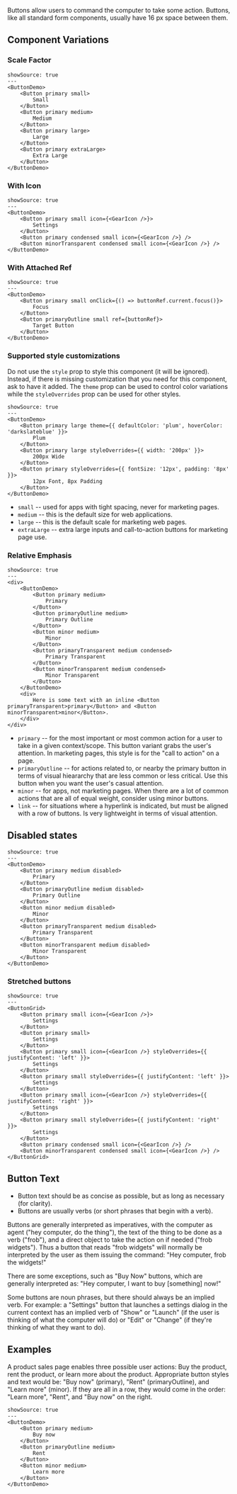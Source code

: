 Buttons allow users to command the computer to take some action. Buttons, like all standard form components, usually have 16 px space between them.

## Component Variations

### Scale Factor

```react
showSource: true
---
<ButtonDemo>
	<Button primary small>
		Small
	</Button>
	<Button primary medium>
		Medium
	</Button>
	<Button primary large>
		Large
	</Button>
	<Button primary extraLarge>
		Extra Large
	</Button>
</ButtonDemo>
```

### With Icon
```react
showSource: true
---
<ButtonDemo>
	<Button primary small icon={<GearIcon />}>
		Settings
	</Button>
	<Button primary condensed small icon={<GearIcon />} />
	<Button minorTransparent condensed small icon={<GearIcon />} />
</ButtonDemo>
```

### With Attached Ref
```react
showSource: true
---
<ButtonDemo>
	<Button primary small onClick={() => buttonRef.current.focus()}>
		Focus
	</Button>
	<Button primaryOutline small ref={buttonRef}>
		Target Button
	</Button>
</ButtonDemo>
```

### Supported style customizations
Do not use the `style` prop to style this component (it will be ignored). Instead, if there is missing customization that you need for this component, ask to have it added. The `theme` prop can be used to control color variations while the `styleOverrides` prop can be used for other styles.

```react
showSource: true
---
<ButtonDemo>
	<Button primary large theme={{ defaultColor: 'plum', hoverColor: 'darkslateblue' }}>
		Plum
	</Button>
	<Button primary large styleOverrides={{ width: '200px' }}>
		200px Wide
	</Button>
	<Button primary styleOverrides={{ fontSize: '12px', padding: '8px' }}>
		12px Font, 8px Padding
	</Button>
</ButtonDemo>
```


* `small` -- used for apps with tight spacing, never for marketing pages.
* `medium` -- this is the default size for web applications.
* `large` -- this is the default scale for marketing web pages.
* `extraLarge` -- extra large inputs and call-to-action buttons for marketing page use.

### Relative Emphasis


```react
showSource: true
---
<div>
	<ButtonDemo>
		<Button primary medium>
			Primary
		</Button>
		<Button primaryOutline medium>
			Primary Outline
		</Button>
		<Button minor medium>
			Minor
		</Button>
		<Button primaryTransparent medium condensed>
			Primary Transparent
		</Button>
		<Button minorTransparent medium condensed>
			Minor Transparent
		</Button>
	</ButtonDemo>
	<div>
		Here is some text with an inline <Button primaryTransparent>primary</Button> and <Button minorTransparent>minor</Button>.
	</div>
</div>
```

* `primary` -- for the most important or most common action for a user to take in a given context/scope. This button variant grabs the user's attention. In marketing pages, this style is for the "call to action" on a page.
* `primaryOutline` -- for actions related to, or nearby the primary button in terms of visual hieararchy that are less common or less critical. Use this button when you want the user's casual attention.
* `minor` -- for apps, not marketing pages. When there are a lot of common actions that are all of equal weight, consider using minor buttons.
* `link` -- for situations where a hyperlink is indicated, but must be aligned with a row of buttons. Is very lightweight in terms of visual attention.

## Disabled states

```react
showSource: true
---
<ButtonDemo>
	<Button primary medium disabled>
		Primary
	</Button>
	<Button primaryOutline medium disabled>
		Primary Outline
	</Button>
	<Button minor medium disabled>
		Minor
	</Button>
	<Button primaryTransparent medium disabled>
		Primary Transparent
	</Button>
	<Button minorTransparent medium disabled>
		Minor Transparent
	</Button>
</ButtonDemo>
```

### Stretched buttons
```react
showSource: true
---
<ButtonGrid>
	<Button primary small icon={<GearIcon />}>
		Settings
	</Button>
	<Button primary small>
		Settings
	</Button>
	<Button primary small icon={<GearIcon />} styleOverrides={{ justifyContent: 'left' }}>
		Settings
	</Button>
	<Button primary small styleOverrides={{ justifyContent: 'left' }}>
		Settings
	</Button>
	<Button primary small icon={<GearIcon />} styleOverrides={{ justifyContent: 'right' }}>
		Settings
	</Button>
	<Button primary small styleOverrides={{ justifyContent: 'right' }}>
		Settings
	</Button>
	<Button primary condensed small icon={<GearIcon />} />
	<Button minorTransparent condensed small icon={<GearIcon />} />
</ButtonGrid>
```

## Button Text

* Button text should be as concise as possible, but as long as necessary (for clarity).
* Buttons are usually verbs (or short phrases that begin with a verb).

Buttons are generally interpreted as imperatives, with the computer as agent ("hey computer, do the thing"), the text of the thing to be done as a verb ("frob"), and a direct object to take the action on if needed ("frob widgets"). Thus a button that reads "frob widgets" will normally be interpreted by the user as them issuing the command: "Hey computer, frob the widgets!"

There are some exceptions, such as "Buy Now" buttons, which are generally interpreted as: "Hey computer, I want to buy [something] now!"

Some buttons are noun phrases, but there should always be an implied verb. For example: a "Settings" button that launches a settings dialog in the current context has an implied verb of "Show" or "Launch" (if the user is thinking of what the computer will do) or "Edit" or "Change" (if they're thinking of what they want to do).

## Examples

A product sales page enables three possible user actions: Buy the product, rent the product, or learn more about the product. Appropriate button styles and text would be: "Buy now" (primary), "Rent" (primaryOutline), and "Learn more" (minor). If they are all in a row, they would come in the order: "Learn more", "Rent", and "Buy now" on the right.


```react
showSource: true
---
<ButtonDemo>
	<Button primary medium>
		Buy now
	</Button>
	<Button primaryOutline medium>
		Rent
	</Button>
	<Button minor medium>
		Learn more
	</Button>
</ButtonDemo>
```
